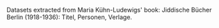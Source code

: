 Datasets extracted from Maria Kühn-Ludewigs' book: Jiddische Bücher Berlin (1918-1936): Titel, Personen, Verlage.
